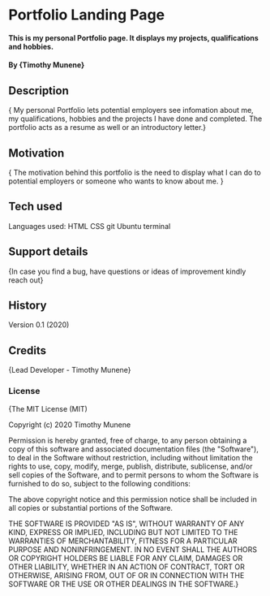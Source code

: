 # Portfolio Landing Page
#### This is my personal Portfolio page. It displays my projects, qualifications and hobbies.
#### By **{Timothy Munene}**
## Description
{ My personal Portfolio lets potential employers see infomation about me,
my qualifications, hobbies and the projects I have done and completed.
The portfolio acts as a resume as well or an introductory letter.}
## Motivation
{ The motivation behind this portfolio is the need to display what I can do
to potential employers or someone who wants to know about me. }
## Tech used
Languages used:
  HTML
  CSS
  git
  Ubuntu terminal
## Support details
{In case you find a bug, have questions or ideas of improvement kindly reach out}
## History
Version 0.1 (2020)
## Credits
{Lead Developer - Timothy Munene}
### License
{The MIT License (MIT)

Copyright (c) 2020 Timothy Munene

Permission is hereby granted, free of charge, to any person obtaining a copy of this software and associated documentation files (the "Software"), to deal in the Software without restriction, including without limitation the rights to use, copy, modify, merge, publish, distribute, sublicense, and/or sell copies of the Software, and to permit persons to whom the Software is furnished to do so, subject to the following conditions:

The above copyright notice and this permission notice shall be included in all copies or substantial portions of the Software.

THE SOFTWARE IS PROVIDED "AS IS", WITHOUT WARRANTY OF ANY KIND, EXPRESS OR IMPLIED, INCLUDING BUT NOT LIMITED TO THE WARRANTIES OF MERCHANTABILITY, FITNESS FOR A PARTICULAR PURPOSE AND NONINFRINGEMENT. IN NO EVENT SHALL THE AUTHORS OR COPYRIGHT HOLDERS BE LIABLE FOR ANY CLAIM, DAMAGES OR OTHER LIABILITY, WHETHER IN AN ACTION OF CONTRACT, TORT OR OTHERWISE, ARISING FROM, OUT OF OR IN CONNECTION WITH THE SOFTWARE OR THE USE OR OTHER DEALINGS IN THE SOFTWARE.}
